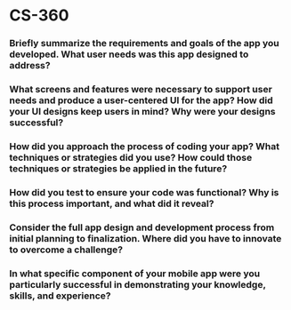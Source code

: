 # CS-360

### **Briefly summarize the requirements and goals of the app you developed. What user needs was this app designed to address?**

### **What screens and features were necessary to support user needs and produce a user-centered UI for the app? How did your UI designs keep users in mind? Why were your designs successful?**

### **How did you approach the process of coding your app? What techniques or strategies did you use? How could those techniques or strategies be applied in the future?**

### **How did you test to ensure your code was functional? Why is this process important, and what did it reveal?**

### **Consider the full app design and development process from initial planning to finalization. Where did you have to innovate to overcome a challenge?**

### **In what specific component of your mobile app were you particularly successful in demonstrating your knowledge, skills, and experience?**

